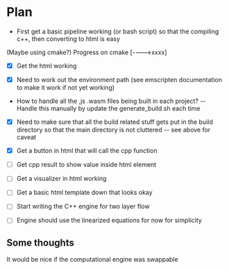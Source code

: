 # Plan

- First get a basic pipeline working (or bash script) so that
  the compiling c++, then converting to html is easy

(Maybe using cmake?)
Progress on cmake [---->xxxx]

- [x] Get the html working

- [x] Need to work out the environment path (see emscripten documentation to make it work if not yet working)

- How to handle all the ,js .wasm files being built in each project?
  -- Handle this manually by update the generate_build.sh each time

- [x] Need to make sure that all the build related stuff gets put in the build directory so that the main directory is not cluttered
      -- see above for caveat

- [x] Get a button in html that will call the cpp function

- [ ] Get cpp result to show value inside html element

- [ ] Get a visualizer in html working

- [ ] Get a basic html template down that looks okay

- [ ] Start writing the C++ engine for two layer flow

- [ ] Engine should use the linearized equations for now for simplicity

## Some thoughts

It would be nice if the computational engine was swappable
